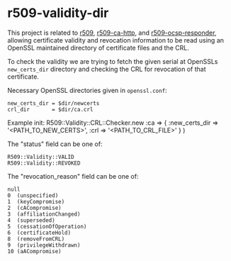 # r509-validity-dir

This project is related to [r509](http://github.com/r509/r509), [r509-ca-http](http://github.com/r509/r509-ca-http), and [r509-ocsp-responder](http://github.com/r509/r509-ocsp-responder), allowing certificate validity and revocation information to be read using an OpenSSL maintained directory of certificate files and the CRL.

To check the validity we are trying to fetch the given serial at OpenSSLs ```new_certs_dir``` directory and checking the CRL for revocation of that certificate.

Necessary OpenSSL directories given in ```openssl.conf```:

    new_certs_dir = $dir/newcerts
    crl_dir       = $dir/ca.crl

Example init:
   R509::Validity::CRL::Checker.new
      :ca => {
         :new_certs_dir => '<PATH_TO_NEW_CERTS>',
         :crl => '<PATH_TO_CRL_FILE>'
      }
   )

The "status" field can be one of:

    R509::Validity::VALID
    R509::Validity::REVOKED

The "revocation\_reason" field can be one of:

    null
    0  (unspecified)
    1  (keyCompromise)
    2  (cACompromise)
    3  (affiliationChanged)
    4  (superseded)
    5  (cessationOfOperation)
    6  (certificateHold)
    8  (removeFromCRL)
    9  (privilegeWithdrawn)
    10 (aACompromise)
